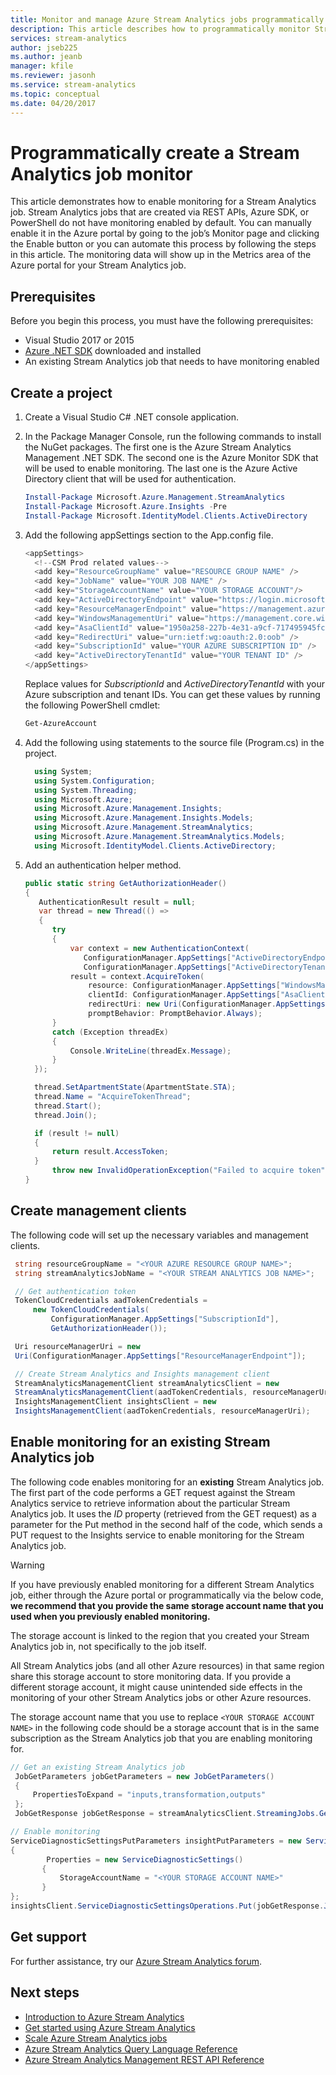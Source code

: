 ```yaml
---
title: Monitor and manage Azure Stream Analytics jobs programmatically
description: This article describes how to programmatically monitor Stream Analytics jobs created via REST APIs, Azure SDK, or PowerShell.
services: stream-analytics
author: jseb225
ms.author: jeanb
manager: kfile
ms.reviewer: jasonh
ms.service: stream-analytics
ms.topic: conceptual
ms.date: 04/20/2017
---
```


# Programmatically create a Stream Analytics job monitor

This article demonstrates how to enable monitoring for a Stream Analytics job. Stream Analytics jobs that are created via REST APIs, Azure SDK, or PowerShell do not have monitoring enabled by default. You can manually enable it in the Azure portal by going to the job’s Monitor page and clicking the Enable button or you can automate this process by following the steps in this article. The monitoring data will show up in the Metrics area of the Azure portal for your Stream Analytics job.

## Prerequisites

Before you begin this process, you must have the following prerequisites:

* Visual Studio 2017 or 2015
* [Azure .NET SDK](https://azure.microsoft.com/downloads/) downloaded and installed
* An existing Stream Analytics job that needs to have monitoring enabled

## Create a project

1. Create a Visual Studio C# .NET console application.
2. In the Package Manager Console, run the following commands to install the NuGet packages. The first one is the Azure Stream Analytics Management .NET SDK. The second one is the Azure Monitor SDK that will be used to enable monitoring. The last one is the Azure Active Directory client that will be used for authentication.
   
   ```powershell
   Install-Package Microsoft.Azure.Management.StreamAnalytics
   Install-Package Microsoft.Azure.Insights -Pre
   Install-Package Microsoft.IdentityModel.Clients.ActiveDirectory
   ```
3. Add the following appSettings section to the App.config file.
   
   ```csharp
   <appSettings>
     <!--CSM Prod related values-->
     <add key="ResourceGroupName" value="RESOURCE GROUP NAME" />
     <add key="JobName" value="YOUR JOB NAME" />
     <add key="StorageAccountName" value="YOUR STORAGE ACCOUNT"/>
     <add key="ActiveDirectoryEndpoint" value="https://login.microsoftonline.com/" />
     <add key="ResourceManagerEndpoint" value="https://management.azure.com/" />
     <add key="WindowsManagementUri" value="https://management.core.windows.net/" />
     <add key="AsaClientId" value="1950a258-227b-4e31-a9cf-717495945fc2" />
     <add key="RedirectUri" value="urn:ietf:wg:oauth:2.0:oob" />
     <add key="SubscriptionId" value="YOUR AZURE SUBSCRIPTION ID" />
     <add key="ActiveDirectoryTenantId" value="YOUR TENANT ID" />
   </appSettings>
   ```
   Replace values for *SubscriptionId* and *ActiveDirectoryTenantId* with your Azure subscription and tenant IDs. You can get these values by running the following PowerShell cmdlet:
   
   ```powershell
   Get-AzureAccount
   ```
4. Add the following using statements to the source file (Program.cs) in the project.
   
   ```csharp
     using System;
     using System.Configuration;
     using System.Threading;
     using Microsoft.Azure;
     using Microsoft.Azure.Management.Insights;
     using Microsoft.Azure.Management.Insights.Models;
     using Microsoft.Azure.Management.StreamAnalytics;
     using Microsoft.Azure.Management.StreamAnalytics.Models;
     using Microsoft.IdentityModel.Clients.ActiveDirectory;
   ```
5. Add an authentication helper method.

   ```csharp   
   public static string GetAuthorizationHeader()
   {
      AuthenticationResult result = null;
      var thread = new Thread(() =>
      {
         try
         {
             var context = new AuthenticationContext(
                ConfigurationManager.AppSettings["ActiveDirectoryEndpoint"] +
                ConfigurationManager.AppSettings["ActiveDirectoryTenantId"]);
             result = context.AcquireToken(
                 resource: ConfigurationManager.AppSettings["WindowsManagementUri"],
                 clientId: ConfigurationManager.AppSettings["AsaClientId"],
                 redirectUri: new Uri(ConfigurationManager.AppSettings["RedirectUri"]),
                 promptBehavior: PromptBehavior.Always);
         }
         catch (Exception threadEx)
         {
             Console.WriteLine(threadEx.Message);
         }
     });

     thread.SetApartmentState(ApartmentState.STA);
     thread.Name = "AcquireTokenThread";
     thread.Start();
     thread.Join();
   
     if (result != null)
     {
         return result.AccessToken;
     }
         throw new InvalidOperationException("Failed to acquire token");
   }
   ```

## Create management clients

The following code will set up the necessary variables and management clients.

   ```csharp
    string resourceGroupName = "<YOUR AZURE RESOURCE GROUP NAME>";
    string streamAnalyticsJobName = "<YOUR STREAM ANALYTICS JOB NAME>";

    // Get authentication token
    TokenCloudCredentials aadTokenCredentials =
        new TokenCloudCredentials(
            ConfigurationManager.AppSettings["SubscriptionId"],
            GetAuthorizationHeader());

    Uri resourceManagerUri = new
    Uri(ConfigurationManager.AppSettings["ResourceManagerEndpoint"]);

    // Create Stream Analytics and Insights management client
    StreamAnalyticsManagementClient streamAnalyticsClient = new
    StreamAnalyticsManagementClient(aadTokenCredentials, resourceManagerUri);
    InsightsManagementClient insightsClient = new
    InsightsManagementClient(aadTokenCredentials, resourceManagerUri);
   ```

## Enable monitoring for an existing Stream Analytics job

The following code enables monitoring for an **existing** Stream Analytics job. The first part of the code performs a GET request against the Stream Analytics service to retrieve information about the particular Stream Analytics job. It uses the *ID* property (retrieved from the GET request) as a parameter for the Put method in the second half of the code, which sends a PUT request to the Insights service to enable monitoring for the Stream Analytics job.

> [!WARNING]
> If you have previously enabled monitoring for a different Stream Analytics job, either through the Azure portal or programmatically via the below code, **we recommend that you provide the same storage account name that you used when you previously enabled monitoring.**
> 
> The storage account is linked to the region that you created your Stream Analytics job in, not specifically to the job itself.
> 
> All Stream Analytics jobs (and all other Azure resources) in that same region share this storage account to store monitoring data. If you provide a different storage account, it might cause unintended side effects in the monitoring of your other Stream Analytics jobs or other Azure resources.
> 
> The storage account name that you use to replace `<YOUR STORAGE ACCOUNT NAME>` in the following code should be a storage account that is in the same subscription as the Stream Analytics job that you are enabling monitoring for.
> 
> 
>    ```csharp
>    // Get an existing Stream Analytics job
>     JobGetParameters jobGetParameters = new JobGetParameters()
>     {
>         PropertiesToExpand = "inputs,transformation,outputs"
>     };
>     JobGetResponse jobGetResponse = streamAnalyticsClient.StreamingJobs.Get(resourceGroupName, streamAnalyticsJobName, jobGetParameters);
>
>    // Enable monitoring
>    ServiceDiagnosticSettingsPutParameters insightPutParameters = new ServiceDiagnosticSettingsPutParameters()
>    {
>            Properties = new ServiceDiagnosticSettings()
>           {
>               StorageAccountName = "<YOUR STORAGE ACCOUNT NAME>"
>           }
>    };
>   insightsClient.ServiceDiagnosticSettingsOperations.Put(jobGetResponse.Job.Id, insightPutParameters);
>   ```


## Get support

For further assistance, try our [Azure Stream Analytics forum](https://social.msdn.microsoft.com/Forums/azure/home?forum=AzureStreamAnalytics).

## Next steps

* [Introduction to Azure Stream Analytics](stream-analytics-introduction.md)
* [Get started using Azure Stream Analytics](stream-analytics-real-time-fraud-detection.md)
* [Scale Azure Stream Analytics jobs](stream-analytics-scale-jobs.md)
* [Azure Stream Analytics Query Language Reference](https://msdn.microsoft.com/library/azure/dn834998.aspx)
* [Azure Stream Analytics Management REST API Reference](https://msdn.microsoft.com/library/azure/dn835031.aspx)
